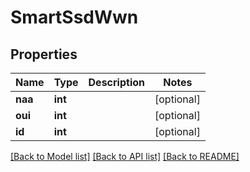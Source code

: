 # SmartSsdWwn

## Properties
Name | Type | Description | Notes
------------ | ------------- | ------------- | -------------
**naa** | **int** |  | [optional] 
**oui** | **int** |  | [optional] 
**id** | **int** |  | [optional] 

[[Back to Model list]](../README.md#documentation-for-models) [[Back to API list]](../README.md#documentation-for-api-endpoints) [[Back to README]](../README.md)


